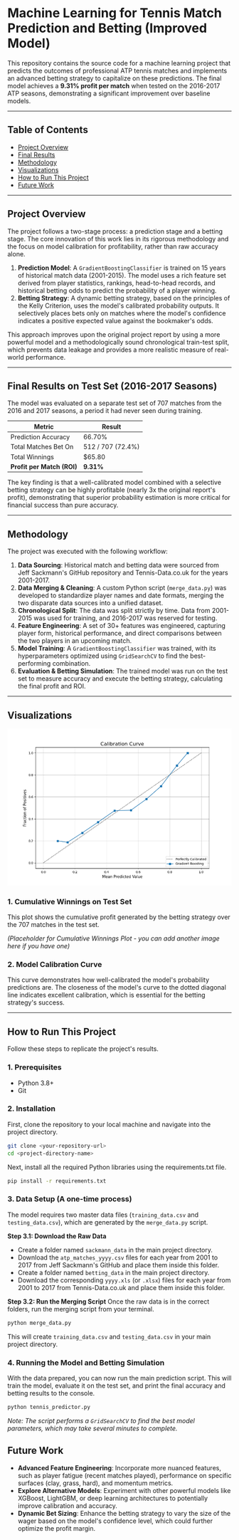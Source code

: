 # Machine Learning for Tennis Match Prediction and Betting (Improved Model)

This repository contains the source code for a machine learning project that predicts the outcomes of professional ATP tennis matches and implements an advanced betting strategy to capitalize on these predictions. The final model achieves a **9.31% profit per match** when tested on the 2016-2017 ATP seasons, demonstrating a significant improvement over baseline models.

---

## Table of Contents
* [Project Overview](#project-overview)
* [Final Results](#final-results-on-test-set-2016-2017-seasons)
* [Methodology](#methodology)
* [Visualizations](#visualizations)
* [How to Run This Project](#how-to-run-this-project)
* [Future Work](#future-work)

---

## Project Overview

The project follows a two-stage process: a prediction stage and a betting stage. The core innovation of this work lies in its rigorous methodology and the focus on model calibration for profitability, rather than raw accuracy alone.

1.  **Prediction Model**: A `GradientBoostingClassifier` is trained on 15 years of historical match data (2001-2015). The model uses a rich feature set derived from player statistics, rankings, head-to-head records, and historical betting odds to predict the probability of a player winning.
2.  **Betting Strategy**: A dynamic betting strategy, based on the principles of the Kelly Criterion, uses the model's calibrated probability outputs. It selectively places bets only on matches where the model's confidence indicates a positive expected value against the bookmaker's odds.

This approach improves upon the original project report by using a more powerful model and a methodologically sound chronological train-test split, which prevents data leakage and provides a more realistic measure of real-world performance.

---

## Final Results on Test Set (2016-2017 Seasons)

The model was evaluated on a separate test set of 707 matches from the 2016 and 2017 seasons, a period it had never seen during training.

| Metric                     | Result                |
| -------------------------- | --------------------- |
| Prediction Accuracy        | 66.70%                |
| Total Matches Bet On       | 512 / 707 (72.4%)     |
| Total Winnings             | $65.80                |
| **Profit per Match (ROI)** | **9.31%** |

The key finding is that a well-calibrated model combined with a selective betting strategy can be highly profitable (nearly 3x the original report's profit), demonstrating that superior probability estimation is more critical for financial success than pure accuracy.

---

## Methodology

The project was executed with the following workflow:

1.  **Data Sourcing**: Historical match and betting data were sourced from Jeff Sackmann's GitHub repository and Tennis-Data.co.uk for the years 2001-2017.
2.  **Data Merging & Cleaning**: A custom Python script (`merge_data.py`) was developed to standardize player names and date formats, merging the two disparate data sources into a unified dataset.
3.  **Chronological Split**: The data was split strictly by time. Data from 2001-2015 was used for training, and 2016-2017 was reserved for testing.
4.  **Feature Engineering**: A set of 30+ features was engineered, capturing player form, historical performance, and direct comparisons between the two players in an upcoming match.
5.  **Model Training**: A `GradientBoostingClassifier` was trained, with its hyperparameters optimized using `GridSearchCV` to find the best-performing combination.
6.  **Evaluation & Betting Simulation**: The trained model was run on the test set to measure accuracy and execute the betting strategy, calculating the final profit and ROI.

---

## Visualizations


![Calibration Curve Plot](Caliberation_Curve.png)


### 1. Cumulative Winnings on Test Set
This plot shows the cumulative profit generated by the betting strategy over the 707 matches in the test set.

*(Placeholder for Cumulative Winnings Plot - you can add another image here if you have one)*

### 2. Model Calibration Curve
This curve demonstrates how well-calibrated the model's probability predictions are. The closeness of the model's curve to the dotted diagonal line indicates excellent calibration, which is essential for the betting strategy's success.

---

## How to Run This Project

Follow these steps to replicate the project's results.

### 1. Prerequisites
* Python 3.8+
* Git

### 2. Installation
First, clone the repository to your local machine and navigate into the project directory.

```bash
git clone <your-repository-url>
cd <project-directory-name>
```

Next, install all the required Python libraries using the requirements.txt file.


```bash
pip install -r requirements.txt
```

### 3. Data Setup (A one-time process)

The model requires two master data files (`training_data.csv` and `testing_data.csv`), which are generated by the `merge_data.py` script.

**Step 3.1: Download the Raw Data**
* Create a folder named `sackmann_data` in the main project directory.
* Download the `atp_matches_yyyy.csv` files for each year from 2001 to 2017 from Jeff Sackmann's GitHub and place them inside this folder.
* Create a folder named `betting_data` in the main project directory.
* Download the corresponding `yyyy.xls` (or `.xlsx`) files for each year from 2001 to 2017 from Tennis-Data.co.uk and place them inside this folder.

**Step 3.2: Run the Merging Script**
Once the raw data is in the correct folders, run the merging script from your terminal.


```bash
python merge_data.py
```


This will create `training_data.csv` and `testing_data.csv` in your main project directory.

### 4. Running the Model and Betting Simulation
With the data prepared, you can now run the main prediction script. This will train the model, evaluate it on the test set, and print the final accuracy and betting results to the console.


```bash
python tennis_predictor.py
```

*Note: The script performs a `GridSearchCV` to find the best model parameters, which may take several minutes to complete.*

## Future Work

* **Advanced Feature Engineering**: Incorporate more nuanced features, such as player fatigue (recent matches played), performance on specific surfaces (clay, grass, hard), and momentum metrics.
* **Explore Alternative Models**: Experiment with other powerful models like XGBoost, LightGBM, or deep learning architectures to potentially improve calibration and accuracy.
* **Dynamic Bet Sizing**: Enhance the betting strategy to vary the size of the wager based on the model's confidence level, which could further optimize the profit margin.



